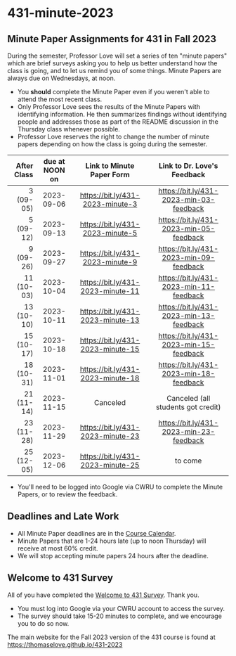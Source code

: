 # 431-minute-2023

## Minute Paper Assignments for 431 in Fall 2023

During the semester, Professor Love will set a series of ten "minute papers" which are brief surveys asking you to help us better understand how the class is going, and to let us remind you of some things. Minute Papers are always due on Wednesdays, at noon.

- You **should** complete the Minute Paper even if you weren't able to attend the most recent class.
- Only Professor Love sees the results of the Minute Papers with identifying information. He then summarizes findings without identifying people and addresses those as part of the README discussion in the Thursday class whenever possible.
- Professor Love reserves the right to change the number of minute papers depending on how the class is going during the semester. 

After Class | due at NOON on | Link to Minute Paper Form | Link to Dr. Love's Feedback
-----------: | :------: | :---------------------: | :--------------------------:
3 (09-05) | 2023-09-06 | <https://bit.ly/431-2023-minute-3> | <https://bit.ly/431-2023-min-03-feedback>
5 (09-12) | 2023-09-13 | <https://bit.ly/431-2023-minute-5> | <https://bit.ly/431-2023-min-05-feedback>
9 (09-26) | 2023-09-27 | <https://bit.ly/431-2023-minute-9> | <https://bit.ly/431-2023-min-09-feedback>
11 (10-03) | 2023-10-04 | <https://bit.ly/431-2023-minute-11> | <https://bit.ly/431-2023-min-11-feedback>
13 (10-10) | 2023-10-11 | <https://bit.ly/431-2023-minute-13> | <https://bit.ly/431-2023-min-13-feedback>
15 (10-17) | 2023-10-18 | <https://bit.ly/431-2023-minute-15> | <https://bit.ly/431-2023-min-15-feedback>
18 (10-31) | 2023-11-01 | <https://bit.ly/431-2023-minute-18> | <https://bit.ly/431-2023-min-18-feedback>
21 (11-14) | 2023-11-15 | Canceled | Canceled (all students got credit)
23 (11-28) | 2023-11-29 | <https://bit.ly/431-2023-minute-23> | <https://bit.ly/431-2023-min-23-feedback>
25 (12-05) | 2023-12-06 | <https://bit.ly/431-2023-minute-25> | to come

- You'll need to be logged into Google via CWRU to complete the Minute Papers, or to review the feedback.

## Deadlines and Late Work

- All Minute Paper deadlines are in the [Course Calendar](https://thomaselove.github.io/431-2023/calendar.html).
- Minute Papers that are 1-24 hours late (up to noon Thursday) will receive at most 60% credit.
- We will stop accepting minute papers 24 hours after the deadline.


## Welcome to 431 Survey

All of you have completed the [Welcome to 431 Survey](https://bit.ly/431-2023-welcome-survey). Thank you.

- You must log into Google via your CWRU account to access the survey.
- The survey should take 15-20 minutes to complete, and we encourage you to do so now.

The main website for the Fall 2023 version of the 431 course is found at https://thomaselove.github.io/431-2023
